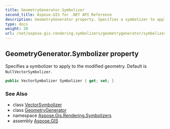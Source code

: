 ```yaml
---
title: GeometryGenerator.Symbolizer
second_title: Aspose.GIS for .NET API Reference
description: GeometryGenerator property. Specifies a symbolizer to apply to the modified geometry. Default is NullVectorSymbolizer
type: docs
weight: 30
url: /net/aspose.gis.rendering.symbolizers/geometrygenerator/symbolizer/
---
```

## GeometryGenerator.Symbolizer property

Specifies a symbolizer to apply to the modified geometry. Default is `NullVectorSymbolizer`.

```csharp
public VectorSymbolizer Symbolizer { get; set; }
```

### See Also

* class [VectorSymbolizer](../../vectorsymbolizer/)
* class [GeometryGenerator](../)
* namespace [Aspose.Gis.Rendering.Symbolizers](../../geometrygenerator/)
* assembly [Aspose.GIS](../../../)


